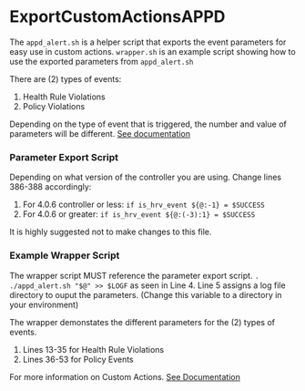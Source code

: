 # ExportCustomActionsAPPD

The `appd_alert.sh` is a helper script that exports the event parameters for easy use in custom actions.
`wrapper.sh` is an example script showing how to use the exported parameters from `appd_alert.sh`

There are (2) types of events:
  1. Health Rule Violations
  2. Policy Violations
  
Depending on the type of event that is triggered, the number and value of parameters will be different. [See documentation](https://docs.appdynamics.com/display/PRO41/Build+an+Alerting+Extension)

### Parameter Export Script

Depending on what version of the controller you are using. Change lines 386-388 accordingly:
  1. For 4.0.6 controller or less: `if is_hrv_event ${@:-1} = $SUCCESS`         
  2. For 4.0.6 or greater:  `if is_hrv_event ${@:(-3):1} = $SUCCESS`    
  
It is highly suggested not to make changes to this file.

### Example Wrapper Script

The wrapper script MUST reference the parameter export script. `. ./appd_alert.sh "$@" >> $LOGF` as seen in Line 4.
Line 5 assigns a log file directory to ouput the parameters. (Change this variable to a directory in your environment)

The wrapper demonstates the different parameters for the (2) types of events. 
  1. Lines 13-35 for Health Rule Violations
  2. Lines 36-53 for Policy Events

For more information on Custom Actions. [See Documentation](https://docs.appdynamics.com/display/PRO40/Custom+Actions)


